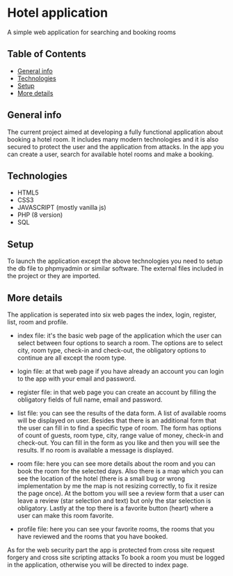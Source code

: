 # Hotel application

A simple web application for searching and booking rooms

## Table of Contents
* [General info](#general-info)
* [Technologies](#technologies)
* [Setup](#setup)
* [More details](#more-details)


## General info

The current project aimed at developing a fully functional application about booking a hotel room. It includes many modern technologies and it is also secured to protect the user and the application from attacks. In the app you can create a user, search for available hotel rooms and make a booking.

## Technologies

* HTML5
* CSS3
* JAVASCRIPT (mostly vanilla js)
* PHP (8 version)
* SQL

## Setup

To launch the application except the above technologies you need to setup the db file to phpmyadmin or similar software. The external files included in the project or they are imported.

## More details

The application is seperated into six web pages the index, login, register, list, room and profile.
- index file: it's the basic web page of the application which the user can select between four options to search a room. The options are to select city, room type, check-in and check-out, the obligatory options to continue are all except the room type.

- login file: at that web page if you have already an account you can login to the app with your email and password.

- register file: in that web page you can create an account by filling the obligatory fields of full name, email and password.

- list file: you can see the results of the data form. A list of available rooms will be displayed on user. Besides that there is an additional form that the user can fill in to find a specific type of room. The form has options of count of guests, room type, city, range value of money, check-in and check-out. You can fill in the form as you like and then you will see the results. If no room is available a message is displayed.

- room file: here you can see more details about the room and you can book the room for the selected days. Also there is a map which you can see the location of the hotel (there is a small bug or wrong implementation by me the map is not resizing correctly, to fix it resize the page once). At the bottom you will see a review form that a user can leave a review  (star selection and text) but only the star selection is obligatory. Lastly at the top there is a favorite button (heart) where a user can make this room favorite.

- profile file: here you can see your favorite rooms, the rooms that you have reviewed and the rooms that you have booked.

As for the web security part the app is protected from cross site request forgery and cross site scripting attacks
To book a room you must be logged in the application, otherwise you will be directed to index page. 
